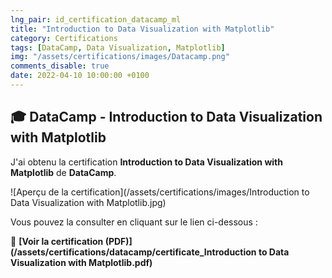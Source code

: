 ```yaml
---
lng_pair: id_certification_datacamp_ml
title: "Introduction to Data Visualization with Matplotlib"
category: Certifications
tags: [DataCamp, Data Visualization, Matplotlib]
img: "/assets/certifications/images/Datacamp.png"
comments_disable: true
date: 2022-04-10 10:00:00 +0100
---
```


## 🎓 DataCamp - Introduction to Data Visualization with Matplotlib

J'ai obtenu la certification **Introduction to Data Visualization with Matplotlib** de **DataCamp**.

![Aperçu de la certification](/assets/certifications/images/Introduction to Data Visualization with Matplotlib.jpg)  

Vous pouvez la consulter en cliquant sur le lien ci-dessous :

📜 **[Voir la certification (PDF)](/assets/certifications/datacamp/certificate_Introduction to Data Visualization with Matplotlib.pdf)** 
